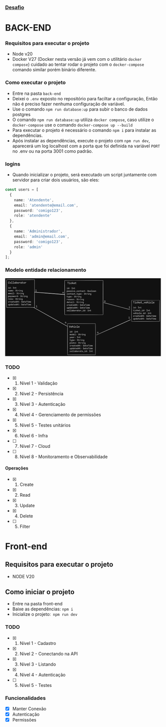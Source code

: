 ### [Desafio](https://github.com/comigotech/avaliacao-candidatos-fullstack)


# BACK-END
### Requisitos para executar o projeto
- Node v20
- Docker V27 (Docker nesta versão já vem com o utilitário `docker compose`) cuidado ao tentar rodar o projeto com o `docker-compose` comando similar porém binário diferente.

### Como executar o projeto

- Entre na pasta `back-end`
- Deixei o `.env` exposto no repositório para faciltar a configuração, Então não é preciso fazer nenhuma configuração de variável.
- Use o comando ``npm run database:up`` para subir o banco de dados postgres
- O comando ``npm run database:up`` utiliza `docker compose`, caso utilize o `docker-compose` use o comando `docker-compose up --build`
- Para executar o projeto é necessário o comando `npm i` para instalar as dependências.
- Após instalar as dependências, execute o projeto com `npm run dev`, aparecerá um log localhost com a porta que foi definida na variável `PORT` no .env ou na porta 3001 como padrão.

### logins
- Quando inicializar o projeto, será executado um script juntamente com servidor para criar dois usuários, são eles:   
```typescript
const users = [
  {
    name: 'Atendente',
    email: 'atendente@email.com',
    password: 'comigo123',
    role: 'atendente'
  },
  {
    name: 'Administrador',
    email: 'admin@email.com',
    password: 'comigo123',
    role: 'admin'
  }
];
```
 
### Modelo entidade relacionamento

 ![ER](./diagram.png "Logotipo do Projeto")

### TODO
- [x] 1. Nível 1 - Validação
- [x] 2. Nível 2 - Persistência
- [x] 3. Nível 3 - Autenticação
- [x] 4. Nível 4 - Gerenciamento de permissões
- [x] 5. Nível 5 - Testes unitários
- [x] 6. Nível 6 - Infra
- [ ] 7. Nível 7 - Cloud
- [ ] 8. Nível 8 - Monitoramento e Observabilidade


#### Operações

- [x] 1. Create
- [x] 2. Read
- [x] 3. Update
- [x] 4. Delete
- [ ] 5. Filter


# Front-end

## Requisitos para executar o projeto

- NODE V20

## Como iniciar o projeto

- Entre na pasta front-end
- Baixe as dependências: `npm i`
- Inicialize o projeto:` npm run dev`

### TODO
- [x] 1. Nível 1 - Cadastro
- [x] 2. Nível 2 - Conectando na API
- [x] 3. Nível 3 - Listando
- [x] 4. Nível 4 - Autenticação
- [ ] 5. Nível 5 - Testes 

### Funcionalidades

- [x] Manter Conexão
- [x] Autenticação
- [x] Permissões